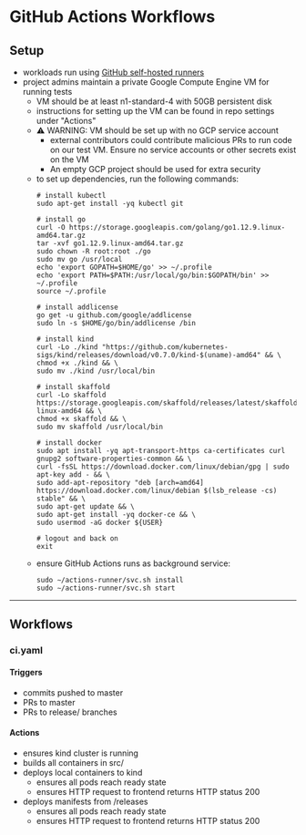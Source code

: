 # GitHub Actions Workflows

## Setup
- workloads run using [GitHub self-hosted runners](https://help.github.com/en/actions/automating-your-workflow-with-github-actions/about-self-hosted-runners)
- project admins maintain a private Google Compute Engine VM for running tests
  - VM should be at least n1-standard-4 with 50GB persistent disk
  - instructions for setting up the VM can be found in repo settings under "Actions"
  - ⚠️  WARNING: VM should be set up with no GCP service account
    - external contributors could contribute malicious PRs to run code on our test VM. Ensure no service accounts or other secrets exist on the VM
    - An empty GCP project should be used for extra security
  - to set up dependencies, run the following commands:
    ```
    # install kubectl
    sudo apt-get install -yq kubectl git

    # install go
    curl -O https://storage.googleapis.com/golang/go1.12.9.linux-amd64.tar.gz
    tar -xvf go1.12.9.linux-amd64.tar.gz
    sudo chown -R root:root ./go
    sudo mv go /usr/local
    echo 'export GOPATH=$HOME/go' >> ~/.profile
    echo 'export PATH=$PATH:/usr/local/go/bin:$GOPATH/bin' >> ~/.profile
    source ~/.profile

    # install addlicense
    go get -u github.com/google/addlicense
    sudo ln -s $HOME/go/bin/addlicense /bin

    # install kind
    curl -Lo ./kind "https://github.com/kubernetes-sigs/kind/releases/download/v0.7.0/kind-$(uname)-amd64" && \
    chmod +x ./kind && \
    sudo mv ./kind /usr/local/bin

    # install skaffold
    curl -Lo skaffold https://storage.googleapis.com/skaffold/releases/latest/skaffold-linux-amd64 && \
    chmod +x skaffold && \
    sudo mv skaffold /usr/local/bin

    # install docker
    sudo apt install -yq apt-transport-https ca-certificates curl gnupg2 software-properties-common && \
    curl -fsSL https://download.docker.com/linux/debian/gpg | sudo apt-key add - && \
    sudo add-apt-repository "deb [arch=amd64] https://download.docker.com/linux/debian $(lsb_release -cs) stable" && \
    sudo apt-get update && \
    sudo apt-get install -yq docker-ce && \
    sudo usermod -aG docker ${USER}

    # logout and back on
    exit
    ```
  - ensure GitHub Actions runs as background service:
    ```
    sudo ∼/actions-runner/svc.sh install
    sudo ∼/actions-runner/svc.sh start
    ```


---
## Workflows

### ci.yaml

#### Triggers
- commits pushed to master
- PRs to master
- PRs to release/ branches

#### Actions
- ensures kind cluster is running
- builds all containers in src/
- deploys local containers to kind
  - ensures all pods reach ready state
  - ensures HTTP request to frontend returns HTTP status 200
- deploys manifests from /releases
  - ensures all pods reach ready state
  - ensures HTTP request to frontend returns HTTP status 200
